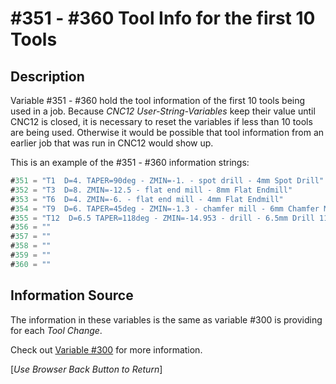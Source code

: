 # #351 - #360 Tool Info for the first 10 Tools

## Description
Variable #351 - #360 hold the tool information of the first 10 tools being used in a job. Because *CNC12 User-String-Variables* keep their value until CNC12 is closed, it is necessary to reset the variables if less than 10 tools are being used. Otherwise it would be possible that tool information from an earlier job that was run in CNC12 would show up.

This is an example of the #351 - #360 information strings:

```javascript
#351 = "T1  D=4. TAPER=90deg - ZMIN=-1. - spot drill - 4mm Spot Drill"
#352 = "T3  D=8. ZMIN=-12.5 - flat end mill - 8mm Flat Endmill"
#353 = "T6  D=4. ZMIN=-6. - flat end mill - 4mm Flat Endmill"
#354 = "T9  D=6. TAPER=45deg - ZMIN=-1.3 - chamfer mill - 6mm Chamfer Mill 45 Degreel"
#355 = "T12  D=6.5 TAPER=118deg - ZMIN=-14.953 - drill - 6.5mm Drill 118 Degree"
#356 = ""
#357 = ""
#358 = ""
#359 = ""
#360 = ""
```

## Information Source
The information in these variables is the same as variable #300 is providing for each *Tool Change*. 

Check out [Variable #300](300.md) for more information.



[*Use Browser Back Button to Return*]